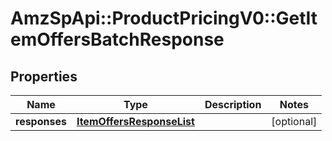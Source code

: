 # AmzSpApi::ProductPricingV0::GetItemOffersBatchResponse

## Properties
Name | Type | Description | Notes
------------ | ------------- | ------------- | -------------
**responses** | [**ItemOffersResponseList**](ItemOffersResponseList.md) |  | [optional] 

